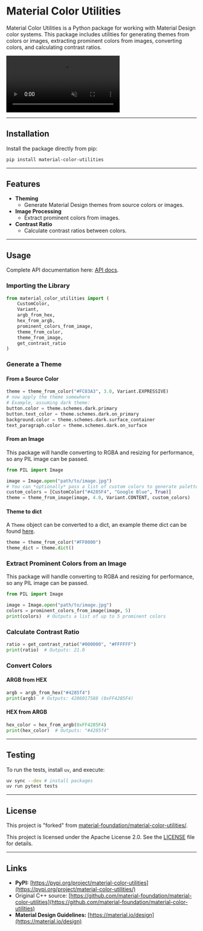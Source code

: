 # Material Color Utilities

Material Color Utilities is a Python package for working with Material Design color systems. This package includes
utilities for generating themes from colors or images, extracting prominent colors from images, converting colors, and
calculating contrast ratios.

<video autoplay muted loop src="https://user-images.githubusercontent.com/6655696/146014425-8e8e04bc-e646-4cc2-a3e7-97497a3e1b09.mp4" data-canonical-src="https://user-images.githubusercontent.com/6655696/146014425-8e8e04bc-e646-4cc2-a3e7-97497a3e1b09.mp4" class="d-block rounded-bottom-2 width-fit" style="max-width:640px;"></video>

---

## Installation

Install the package directly from pip:

```bash
pip install material-color-utilities
```

---

## Features

- **Theming**
    - Generate Material Design themes from source colors or images.
- **Image Processing**
    - Extract prominent colors from images.
- **Contrast Ratio**
    - Calculate contrast ratios between colors.

---

## Usage

Complete API documentation here: [API docs](https://github.com/RuurdBijlsma/material-color-utilities/blob/main/docs/api.md).

### Importing the Library

```python
from material_color_utilities import (
    CustomColor,
    Variant,
    argb_from_hex,
    hex_from_argb,
    prominent_colors_from_image,
    theme_from_color,
    theme_from_image,
    get_contrast_ratio
)
```

### Generate a Theme

#### From a Source Color

```python
theme = theme_from_color("#FC03A3", 3.0, Variant.EXPRESSIVE)
# now apply the theme somewhere
# Example, assuming dark theme:
button.color = theme.schemes.dark.primary
button.text_color = theme.schemes.dark.on_primary
background.color = theme.schemes.dark.surface_container
text_paragraph.color = theme.schemes.dark.on_surface
```

#### From an Image

This package will handle converting to RGBA and resizing for performance, so any PIL image can be passed.

```python
from PIL import Image

image = Image.open("path/to/image.jpg")
# You can *optionally* pass a list of custom colors to generate palettes that harmonize with the source color.
custom_colors = [CustomColor("#4285F4", "Google Blue", True)]
theme = theme_from_image(image, 4.0, Variant.CONTENT, custom_colors)
```

#### Theme to dict

A `Theme` object can be converted to a dict, an example theme dict can be found [here](https://github.com/RuurdBijlsma/material-color-utilities/blob/main/docs/theme_dict_example.py).

```python
theme = theme_from_color("#FF0000")
theme_dict = theme.dict()
```

### Extract Prominent Colors from an Image

This package will handle converting to RGBA and resizing for performance, so any PIL image can be passed.

```python
from PIL import Image

image = Image.open("path/to/image.jpg")
colors = prominent_colors_from_image(image, 5)
print(colors)  # Outputs a list of up to 5 prominent colors
```

### Calculate Contrast Ratio

```python
ratio = get_contrast_ratio("#000000", "#FFFFFF")
print(ratio)  # Outputs: 21.0
```

### Convert Colors

#### ARGB from HEX

```python
argb = argb_from_hex("#4285f4")
print(argb)  # Outputs: 4286017588 (0xFF4285F4)
```

#### HEX from ARGB

```python
hex_color = hex_from_argb(0xFF4285F4)
print(hex_color)  # Outputs: "#4285f4"
```

---

## Testing

To run the tests, install `uv`, and execute:

```bash
uv sync --dev # install packages
uv run pytest tests
```

---

## License

This project is "forked" from [material-foundation/material-color-utilities/](https://github.com/material-foundation/material-color-utilities).

This project is licensed under the Apache License 2.0. See the [LICENSE](https://github.com/RuurdBijlsma/material-color-utilities/blob/main/LICENSE) file for details.

---

## Links

- **PyPI:** [https://pypi.org/project/material-color-utilities](https://pypi.org/project/material-color-utilities/)
- Original C++ source: [https://github.com/material-foundation/material-color-utilities](https://github.com/material-foundation/material-color-utilities)
- **Material Design Guidelines:** [https://material.io/design](https://material.io/design)
